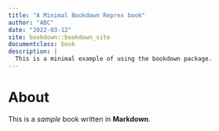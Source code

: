 ```yaml
--- 
title: "A Minimal Bookdown Reprex book"
author: "ABC"
date: "2022-03-12"
site: bookdown::bookdown_site
documentclass: book
description: |
  This is a minimal example of using the bookdown package.
---
```


# About

This is a _sample_ book written in **Markdown**. 
